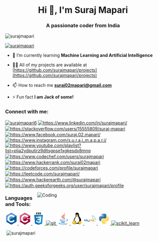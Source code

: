 <h1 align="center">Hi 👋, I'm Suraj Mapari</h1>
<h3 align="center">A passionate coder from India</h3>

<p align="left"> <img src="https://komarev.com/ghpvc/?username=surajmapari&label=Profile%20views&color=0e75b6&style=flat" alt="surajmapari" /> </p>

<p align="left"> <a href="https://github.com/ryo-ma/github-profile-trophy"><img src="https://github-profile-trophy.vercel.app/?username=surajmapari" alt="surajmapari" /></a> </p>

- 🌱 I’m currently learning **Machine Learning and Artificial Intelligence**

- 👨‍💻 All of my projects are available at [https://github.com/surajmapari/projects](https://github.com/surajmapari/projects)

- 📫 How to reach me **suraj02mapari@gmail.com**

- ⚡ Fun fact **I am Jack of some!**

<h3 align="left">Connect with me:</h3>
<p align="left">
<a href="https://twitter.com/surajmapari6" target="blank"><img align="center" src="https://raw.githubusercontent.com/rahuldkjain/github-profile-readme-generator/master/src/images/icons/Social/twitter.svg" alt="surajmapari6" height="30" width="40" /></a>
<a href="https://linkedin.com/in/https://www.linkedin.com/in/surajmapari/" target="blank"><img align="center" src="https://raw.githubusercontent.com/rahuldkjain/github-profile-readme-generator/master/src/images/icons/Social/linked-in-alt.svg" alt="https://www.linkedin.com/in/surajmapari/" height="30" width="40" /></a>
<a href="https://stackoverflow.com/users/https://stackoverflow.com/users/15555809/suraj-mapari" target="blank"><img align="center" src="https://raw.githubusercontent.com/rahuldkjain/github-profile-readme-generator/master/src/images/icons/Social/stack-overflow.svg" alt="https://stackoverflow.com/users/15555809/suraj-mapari" height="30" width="40" /></a>
<a href="https://fb.com/https://www.facebook.com/suraj.02.mapari/" target="blank"><img align="center" src="https://raw.githubusercontent.com/rahuldkjain/github-profile-readme-generator/master/src/images/icons/Social/facebook.svg" alt="https://www.facebook.com/suraj.02.mapari/" height="30" width="40" /></a>
<a href="https://instagram.com/https://www.instagram.com/s.u.r.a.j_m.a.p.a.r.i/" target="blank"><img align="center" src="https://raw.githubusercontent.com/rahuldkjain/github-profile-readme-generator/master/src/images/icons/Social/instagram.svg" alt="https://www.instagram.com/s.u.r.a.j_m.a.p.a.r.i/" height="30" width="40" /></a>
<a href="https://www.youtube.com/c/https://www.youtube.com/playlist?list=plia2ydputirz9dltsgpse1xgkesdx8mnq" target="blank"><img align="center" src="https://raw.githubusercontent.com/rahuldkjain/github-profile-readme-generator/master/src/images/icons/Social/youtube.svg" alt="https://www.youtube.com/playlist?list=plia2ydputirz9dltsgpse1xgkesdx8mnq" height="30" width="40" /></a>
<a href="https://www.codechef.com/users/https://www.codechef.com/users/surajmapari" target="blank"><img align="center" src="https://cdn.jsdelivr.net/npm/simple-icons@3.1.0/icons/codechef.svg" alt="https://www.codechef.com/users/surajmapari" height="30" width="40" /></a>
<a href="https://www.hackerrank.com/https://www.hackerrank.com/suraj02mapari" target="blank"><img align="center" src="https://raw.githubusercontent.com/rahuldkjain/github-profile-readme-generator/master/src/images/icons/Social/hackerrank.svg" alt="https://www.hackerrank.com/suraj02mapari" height="30" width="40" /></a>
<a href="https://codeforces.com/profile/https://codeforces.com/profile/surajmapari" target="blank"><img align="center" src="https://cdn.jsdelivr.net/npm/simple-icons@3.0.1/icons/codeforces.svg" alt="https://codeforces.com/profile/surajmapari" height="30" width="40" /></a>
<a href="https://www.leetcode.com/https://leetcode.com/surajmapari/" target="blank"><img align="center" src="https://raw.githubusercontent.com/rahuldkjain/github-profile-readme-generator/master/src/images/icons/Social/leet-code.svg" alt="https://leetcode.com/surajmapari/" height="30" width="40" /></a>
<a href="https://www.hackerearth.com/https://www.hackerearth.com/@surajmapari" target="blank"><img align="center" src="https://raw.githubusercontent.com/rahuldkjain/github-profile-readme-generator/master/src/images/icons/Social/hackerearth.svg" alt="https://www.hackerearth.com/@surajmapari" height="30" width="40" /></a>
<a href="https://auth.geeksforgeeks.org/user/https://auth.geeksforgeeks.org/user/surajmapari/profile" target="blank"><img align="center" src="https://raw.githubusercontent.com/rahuldkjain/github-profile-readme-generator/master/src/images/icons/Social/geeks-for-geeks.svg" alt="https://auth.geeksforgeeks.org/user/surajmapari/profile" height="30" width="40" /></a>
</p>

<img align="right" alt="Coding" width="400" src="https://cdn.dribbble.com/users/1292677/screenshots/6139167/media/5387dc7e035b3efe9d94516044de66a4.gif">

<h3 align="left">Languages and Tools:</h3>
<p align="left"> <a href="https://www.cprogramming.com/" target="_blank"> <img src="https://raw.githubusercontent.com/devicons/devicon/master/icons/c/c-original.svg" alt="c" width="40" height="40"/> </a> <a href="https://www.w3schools.com/cpp/" target="_blank"> <img src="https://raw.githubusercontent.com/devicons/devicon/master/icons/cplusplus/cplusplus-original.svg" alt="cplusplus" width="40" height="40"/> </a> <a href="https://www.w3schools.com/css/" target="_blank"> <img src="https://raw.githubusercontent.com/devicons/devicon/master/icons/css3/css3-original-wordmark.svg" alt="css3" width="40" height="40"/> </a> <a href="https://git-scm.com/" target="_blank"> <img src="https://www.vectorlogo.zone/logos/git-scm/git-scm-icon.svg" alt="git" width="40" height="40"/> </a> <a href="https://www.java.com" target="_blank"> <img src="https://raw.githubusercontent.com/devicons/devicon/master/icons/java/java-original.svg" alt="java" width="40" height="40"/> </a> <a href="https://www.linux.org/" target="_blank"> <img src="https://raw.githubusercontent.com/devicons/devicon/master/icons/linux/linux-original.svg" alt="linux" width="40" height="40"/> </a> <a href="https://www.mysql.com/" target="_blank"> <img src="https://raw.githubusercontent.com/devicons/devicon/master/icons/mysql/mysql-original-wordmark.svg" alt="mysql" width="40" height="40"/> </a> <a href="https://www.python.org" target="_blank"> <img src="https://raw.githubusercontent.com/devicons/devicon/master/icons/python/python-original.svg" alt="python" width="40" height="40"/> </a> <a href="https://scikit-learn.org/" target="_blank"> <img src="https://upload.wikimedia.org/wikipedia/commons/0/05/Scikit_learn_logo_small.svg" alt="scikit_learn" width="40" height="40"/> </a> </p>

<p>&nbsp;<img align="center" src="https://github-readme-stats.vercel.app/api?username=surajmapari&show_icons=true&locale=en" alt="surajmapari" /></p>
